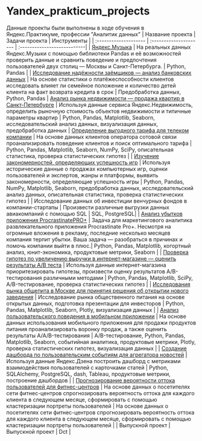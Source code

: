 # Yandex_prakticum_projects
Данные проекты были выполнены в ходе обучения в Яндекс.Практикуме, профессии "Аналитик данных"
| Название проекта | Задачи проекта | Инструменты |
| :-------------------- | :--------------------- | :---------------------------|
| [Яндекс.Музыка](https://github.com/Oksana24N/Yandex_practicum_projects/tree/main/Яндекс.Музыка) | На реальных данных Яндекс.Музыки c помощью библиотеки Pandas и её возможностей проверить данные и сравнить поведение и предпочтения пользователей двух столиц — Москвы и Санкт-Петербурга. | Python, Pandas |
| [Исследование надёжности заёмщиков — анализ банковских данных](https://github.com/Oksana24N/Yandex_practicum_projects/tree/main/Исследование%20надежности%20заемщиков) | На основе статистики о платёжеспособности клиентов исследовать влияет ли семейное положение и количество детей клиента на факт возврата кредита в срок | Предобработка данных, Python, Pandas
| [Анализ рынка недвижимости — продажа квартир в Санкт-Петербурге](https://github.com/Oksana24N/Yandex_practicum_projects/tree/main/Анализ%20рынка%20недвижимости) | Используя данные сервиса Яндекс.Недвижимость, определить рыночную стоимость объектов недвижимости и типичные параметры квартир | Python, Pandas, Matplotlib, Seaborn, исследовательский анализ данных, визуализация данных, предобработка данных
| [Определение выгодного тарифа для телеком компании](https://github.com/Oksana24N/Yandex_practicum_projects/tree/main/Определение%20выгодного%20тарифа%20для%20телеком-компании) | На основе данных клиентов оператора сотовой связи проанализировать поведение клиентов и поиск оптимального тарифа | Python, Pandas, Matplotlib, Seaborn, NumPy, SciPy, описательная статистика, проверка статистических гипотез |
| [Изучение закономерностей, определяющих успешность игр](https://github.com/Oksana24N/Yandex_practicum_projects/tree/main/Изучение%20закономерностей%2C%20определяющих%20успешность%20игр) | Используя исторические данные о продажах компьютерных игр, оценки пользователей и экспертов, жанры и платформы, выявить закономерности, определяющие успешность игры | Python, Pandas, NumPy, Matplotlib, Seaborn, предобработка данных, исследовательский анализ данных, описательная статистика, проверка статистических гипотез |
| Исследование данных об инвестиции венчурных фондов в компании-стартапы | Произвести различные выгрузки данных авиакомпаний с помощью SQL | SQL, PostgreSQL|
| [Анализ убытков приложения ProcrastinatePRO+](https://github.com/Oksana24N/Yandex_practicum_projects/tree/main/Анализ%20убытков%20приложения%20ProcrastinatePRO%2B) | Задача для маркетингового аналитика развлекательного приложения Procrastinate Pro+. Несмотря на огромные вложения в рекламу, последние несколько месяцев компания терпит убытки. Ваша задача — разобраться в причинах и помочь компании выйти в плюс.| Python, Pandas, Matplotlib, когортный анализ, юнит-экономика, продуктовые метрики, Seaborn |
| [Проверка гипотез по увеличению выручки в интернет-магазине — оценить результаты A/B теста](https://github.com/Oksana24N/Yandex_practicum_projects/tree/main/Проверка%20гипотез%20по%20увеличению%20выручки%20в%20интернет-магазине) | Используя данные интернет-магазина приоритезировать гипотезы, произвести оценку результатов A/B-тестирования различными методами | Python, Pandas, Matplotlib, SciPy, A/B-тестирование, проверка статистических гипотез |
|  [Исследования рынка общепита в Москве для принятия решения об открытии нового заведения](https://github.com/Oksana24N/Yandex_practicum_projects/tree/main/Исследования%20рынка%20общественного%20питания) | Исследование рынка общественного питания на основе открытых данных, подготовка презентации для инвесторов | Python, Pandas, Matplotlib, Seaborn, Plotly, визуализация данных |
| [Анализ пользовательского поведения в мобильном приложении](https://github.com/Oksana24N/Yandex_practicum_projects/tree/main/Анализ%20пользовательского%20поведения%20в%20мобильном%20приложении) | На основе данных использования мобильного приложения для продажи продуктов питания проанализировать воронку продаж, а также оценить результаты A/A/B-тестирования | A/B-тестирование, Python, Pandas, Matplotlib, Seaborn, событийная аналитика, продуктовые метрики, Plotly, проверка статистических гипотез, визуализация данных |
| [Создание дашборда по пользовательским событиям для агрегатора новостей](https://github.com/Oksana24N/Yandex_practicum_projects/tree/main/Дашборд%20по%20пользовательским%20событиям%20для%20агрегатора%20новостей) | Используя данные Яндекс.Дзена построить дашборд с метриками взаимодействия пользователей с карточками статей | Python, SQLAlchemy, PostgreSQL, dash, Tableau, продуктовые метрики, построение дашбордов |
| [Прогнозирование вероятности оттока пользователей для фитнес-центров](https://github.com/Oksana24N/Yandex_practicum_projects/tree/main/Прогнозирование%20вероятности%20оттока%20пользователей%20для%20фитнес-центров) | На основе данных о посетителях сети фитнес-центров спрогнозировать вероятность оттока для каждого клиента в следующем месяце, сформировать с помощью кластеризации портреты пользователей | На основе данных о посетителях сети фитнес-центров спрогнозировать вероятность оттока для каждого клиента в следующем месяце, сформировать с помощью кластеризации портреты пользователей |
| Выпускной проект | Выпускной проект | Dct | 
